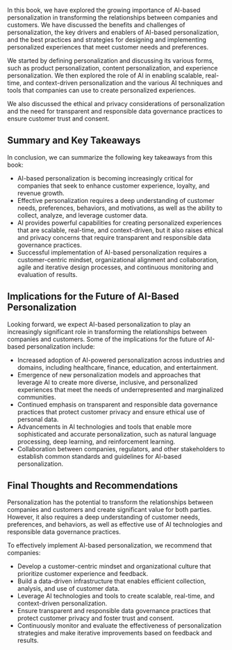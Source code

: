 
In this book, we have explored the growing importance of AI-based personalization in transforming the relationships between companies and customers. We have discussed the benefits and challenges of personalization, the key drivers and enablers of AI-based personalization, and the best practices and strategies for designing and implementing personalized experiences that meet customer needs and preferences.

We started by defining personalization and discussing its various forms, such as product personalization, content personalization, and experience personalization. We then explored the role of AI in enabling scalable, real-time, and context-driven personalization and the various AI techniques and tools that companies can use to create personalized experiences.

We also discussed the ethical and privacy considerations of personalization and the need for transparent and responsible data governance practices to ensure customer trust and consent.

Summary and Key Takeaways
-------------------------

In conclusion, we can summarize the following key takeaways from this book:

* AI-based personalization is becoming increasingly critical for companies that seek to enhance customer experience, loyalty, and revenue growth.
* Effective personalization requires a deep understanding of customer needs, preferences, behaviors, and motivations, as well as the ability to collect, analyze, and leverage customer data.
* AI provides powerful capabilities for creating personalized experiences that are scalable, real-time, and context-driven, but it also raises ethical and privacy concerns that require transparent and responsible data governance practices.
* Successful implementation of AI-based personalization requires a customer-centric mindset, organizational alignment and collaboration, agile and iterative design processes, and continuous monitoring and evaluation of results.

Implications for the Future of AI-Based Personalization
-------------------------------------------------------

Looking forward, we expect AI-based personalization to play an increasingly significant role in transforming the relationships between companies and customers. Some of the implications for the future of AI-based personalization include:

* Increased adoption of AI-powered personalization across industries and domains, including healthcare, finance, education, and entertainment.
* Emergence of new personalization models and approaches that leverage AI to create more diverse, inclusive, and personalized experiences that meet the needs of underrepresented and marginalized communities.
* Continued emphasis on transparent and responsible data governance practices that protect customer privacy and ensure ethical use of personal data.
* Advancements in AI technologies and tools that enable more sophisticated and accurate personalization, such as natural language processing, deep learning, and reinforcement learning.
* Collaboration between companies, regulators, and other stakeholders to establish common standards and guidelines for AI-based personalization.

Final Thoughts and Recommendations
----------------------------------

Personalization has the potential to transform the relationships between companies and customers and create significant value for both parties. However, it also requires a deep understanding of customer needs, preferences, and behaviors, as well as effective use of AI technologies and responsible data governance practices.

To effectively implement AI-based personalization, we recommend that companies:

* Develop a customer-centric mindset and organizational culture that prioritize customer experience and feedback.
* Build a data-driven infrastructure that enables efficient collection, analysis, and use of customer data.
* Leverage AI technologies and tools to create scalable, real-time, and context-driven personalization.
* Ensure transparent and responsible data governance practices that protect customer privacy and foster trust and consent.
* Continuously monitor and evaluate the effectiveness of personalization strategies and make iterative improvements based on feedback and results.
